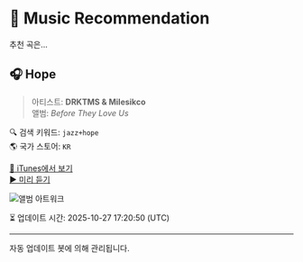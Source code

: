 
# 🎵 Music Recommendation

추천 곡은...

## 🎧 Hope  
> 아티스트: **DRKTMS & Milesikco**  
> 앨범: _Before They Love Us_  

🔍 검색 키워드: `jazz+hope`  
🌎 국가 스토어: `KR`

[🔗 iTunes에서 보기](https://music.apple.com/kr/album/hope/1587373079?i=1587373483&uo=4)  
[▶️ 미리 듣기](https://audio-ssl.itunes.apple.com/itunes-assets/AudioPreview115/v4/6a/27/bd/6a27bd49-a87f-8455-e586-87eb4c38c672/mzaf_4386070118032263111.plus.aac.p.m4a)

![앨범 아트워크](https://is1-ssl.mzstatic.com/image/thumb/Music125/v4/b8/b4/56/b8b45668-f16f-b4ca-95cf-9584d4a1a867/5056495285854_1.jpg/100x100bb.jpg)

⏳ 업데이트 시간: 2025-10-27 17:20:50 (UTC)

---
자동 업데이트 봇에 의해 관리됩니다.
